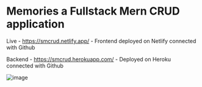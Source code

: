 # Memories a Fullstack Mern CRUD application 

Live - https://smcrud.netlify.app/ - Frontend deployed on Netlify connected with Github

Backend - https://smcrud.herokuapp.com/ - Deployed on Heroku connected with Github

![image](https://user-images.githubusercontent.com/54960948/200334948-47531414-cc7f-40af-a245-4348a7dda377.png)


